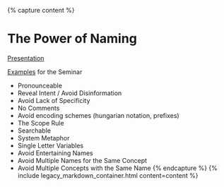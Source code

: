 {% capture content %}
# The Power of Naming

[Presentation](https://docs.google.com/presentation/d/1-yh9S1I4wdVXJcrOhftJshmlFuDQmq3Rt7vrdfpVvEY/edit?usp=sharing)

[Examples](https://github.com/madetech/learn/tree/master/seminars/01-The-Power-of-Naming/examples) for the Seminar

* Pronounceable
* Reveal Intent / Avoid Disinformation
* Avoid Lack of Specificity
* No Comments
* Avoid encoding schemes (hungarian notation, prefixes)
* The Scope Rule
* Searchable
* System Metaphor
* Single Letter Variables
* Avoid Entertaining Names
* Avoid Multiple Names for the Same Concept
* Avoid Multiple Concepts with the Same Name
{% endcapture %}
{% include legacy_markdown_container.html content=content %}
